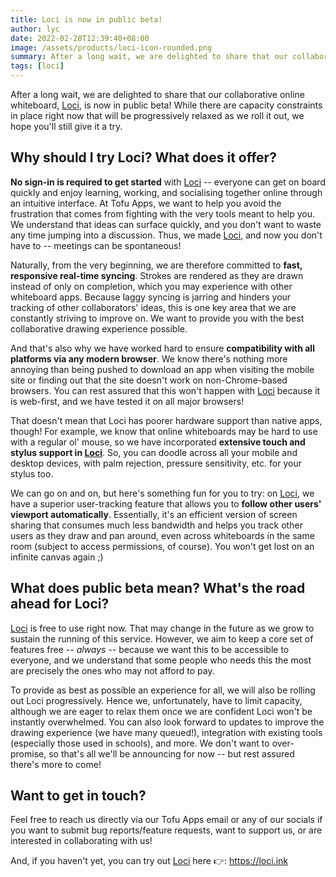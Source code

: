 ```yaml
---
title: Loci is now in public beta!
author: lyc
date: 2022-02-28T12:39:40+08:00
image: /assets/products/loci-icon-rounded.png
summary: After a long wait, we are delighted to share that our collaborative online whiteboard, Loci, is now in public beta!
tags: [loci]
---
```


After a long wait, we are delighted to share that our collaborative online whiteboard, [Loci](https://loci.ink), is now in public beta! While there are capacity constraints in place right now that will be progressively relaxed as we roll it out, we hope you'll still give it a try. 

## Why should I try Loci? What does it offer?
**No sign-in is required to get started** with [Loci](https://loci.ink) -- everyone can get on board quickly and enjoy learning, working, and socialising together online through an intuitive interface. At Tofu Apps, we want to help you avoid the frustration that comes from fighting with the very tools meant to help you. We understand that ideas can surface quickly, and you don't want to waste any time jumping into a discussion. Thus, we made [Loci](https://loci.ink), and now you don't have to -- meetings can be spontaneous!

Naturally, from the very beginning, we are therefore committed to **fast, responsive real-time syncing**. Strokes are rendered as they are drawn instead of only on completion, which you may experience with other whiteboard apps. Because laggy syncing is jarring and hinders your tracking of other collaborators' ideas, this is one key area that we are constantly striving to improve on. We want to provide you with the best collaborative drawing experience possible.

And that's also why we have worked hard to ensure **compatibility with all platforms via any modern browser**. We know there's nothing more annoying than being pushed to download an app when visiting the mobile site or finding out that the site doesn't work on non-Chrome-based browsers. You can rest assured that this won't happen with [Loci](https://loci.ink) because it is web-first, and we have tested it on all major browsers!

That doesn't mean that Loci has poorer hardware support than native apps, though! For example, we know that online whiteboards may be hard to use with a regular ol' mouse, so we have incorporated **extensive touch and stylus support in [Loci](https://loci.ink)**. So, you can doodle across all your mobile and desktop devices, with palm rejection, pressure sensitivity, etc. for your stylus too.

We can go on and on, but here's something fun for you to try: on [Loci](https://loci.ink), we have a superior user-tracking feature that allows you to **follow other users' viewport automatically**. Essentially, it's an efficient version of screen sharing that consumes much less bandwidth and helps you track other users as they draw and pan around, even across whiteboards in the same room (subject to access permissions, of course). You won't get lost on an infinite canvas again ;)

## What does public beta mean? What's the road ahead for Loci?
[Loci](https://loci.ink) is free to use right now. That may change in the future as we grow to sustain the running of this service. However, we aim to keep a core set of features free -- *always* -- because we want this to be accessible to everyone, and we understand that some people who needs this the most are precisely the ones who may not afford to pay.

To provide as best as possible an experience for all, we will also be rolling out Loci progressively. Hence we, unfortunately, have to limit capacity, although we are eager to relax them once we are confident Loci won't be instantly overwhelmed. You can also look forward to updates to improve the drawing experience (we have many queued!), integration with existing tools (especially those used in schools), and more. We don't want to over-promise, so that's all we'll be announcing for now -- but rest assured there's more to come!

## Want to get in touch?
Feel free to reach us directly via our Tofu Apps email or any of our socials if you want to submit bug reports/feature requests, want to support us, or are interested in collaborating with us!

And, if you haven't yet, you can try out [Loci](https://loci.ink) here 👉: https://loci.ink
